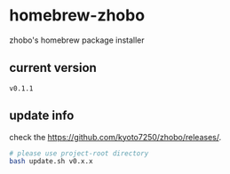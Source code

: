 # homebrew-zhobo
zhobo's homebrew package installer

## current version
`v0.1.1`

## update info
check the https://github.com/kyoto7250/zhobo/releases/.

```bash
# please use project-root directory
bash update.sh v0.x.x
```